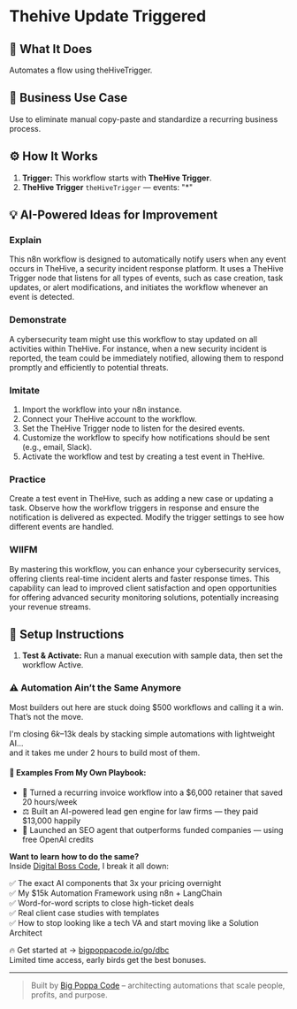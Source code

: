 # Thehive Update Triggered
## 🚀 What It Does
Automates a flow using theHiveTrigger.

## 💼 Business Use Case
Use to eliminate manual copy-paste and standardize a recurring business process.

## ⚙️ How It Works
1. **Trigger:** This workflow starts with **TheHive Trigger**.
2. **TheHive Trigger** `theHiveTrigger` — events: "*"

## 💡 AI-Powered Ideas for Improvement
### Explain
This n8n workflow is designed to automatically notify users when any event occurs in TheHive, a security incident response platform. It uses a TheHive Trigger node that listens for all types of events, such as case creation, task updates, or alert modifications, and initiates the workflow whenever an event is detected.

### Demonstrate
A cybersecurity team might use this workflow to stay updated on all activities within TheHive. For instance, when a new security incident is reported, the team could be immediately notified, allowing them to respond promptly and efficiently to potential threats.

### Imitate
1. Import the workflow into your n8n instance.
2. Connect your TheHive account to the workflow.
3. Set the TheHive Trigger node to listen for the desired events.
4. Customize the workflow to specify how notifications should be sent (e.g., email, Slack).
5. Activate the workflow and test by creating a test event in TheHive.

### Practice
Create a test event in TheHive, such as adding a new case or updating a task. Observe how the workflow triggers in response and ensure the notification is delivered as expected. Modify the trigger settings to see how different events are handled.

### WIIFM
By mastering this workflow, you can enhance your cybersecurity services, offering clients real-time incident alerts and faster response times. This capability can lead to improved client satisfaction and open opportunities for offering advanced security monitoring solutions, potentially increasing your revenue streams.

## 🔧 Setup Instructions
1. **Test & Activate:** Run a manual execution with sample data, then set the workflow Active.

### ⚠️ Automation Ain’t the Same Anymore

Most builders out here are stuck doing $500 workflows and calling it a win.  
That’s not the move.  

I'm closing $6k–$13k deals by stacking simple automations with lightweight AI...  
and it takes me under 2 hours to build most of them.

#### 🧠 Examples From My Own Playbook:
- 🔁 Turned a recurring invoice workflow into a $6,000 retainer that saved 20 hours/week  
- ⚖️ Built an AI-powered lead gen engine for law firms — they paid $13,000 happily  
- 🚀 Launched an SEO agent that outperforms funded companies — using free OpenAI credits  

**Want to learn how to do the same?**  
Inside [Digital Boss Code](https://bigpoppacode.io/go/dbc), I break it all down:

✅ The exact AI components that 3x your pricing overnight  
✅ My $15k Automation Framework using n8n + LangChain  
✅ Word-for-word scripts to close high-ticket deals  
✅ Real client case studies with templates  
✅ How to stop looking like a tech VA and start moving like a Solution Architect  

🔥 Get started at → [bigpoppacode.io/go/dbc](https://bigpoppacode.io/go/dbc)  
Limited time access, early birds get the best bonuses.

---
> Built by [Big Poppa Code](https://bigpoppacode.io) – architecting automations that scale people, profits, and purpose.
